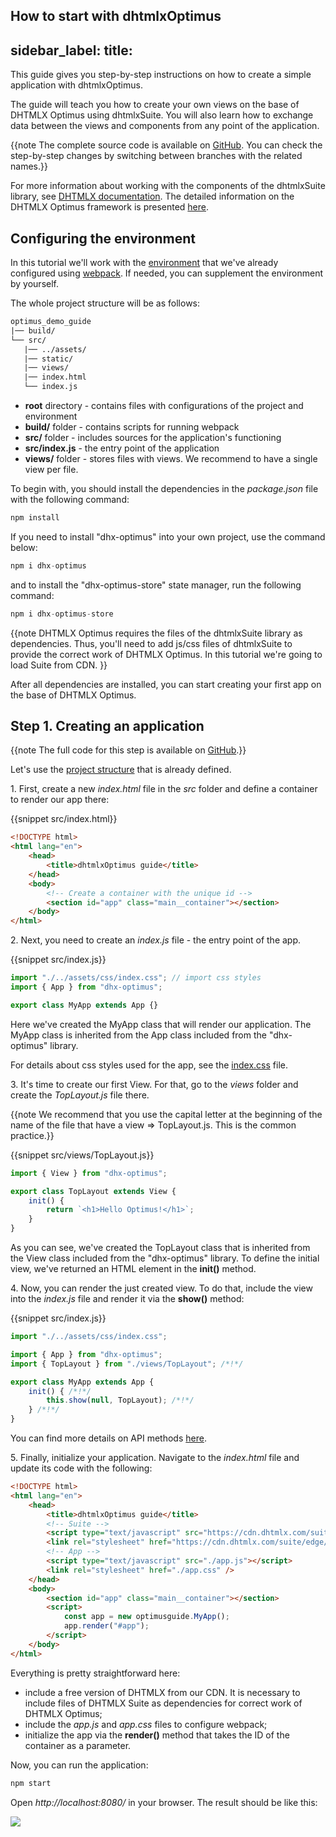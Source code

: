 How to start with dhtmlxOptimus
---
sidebar_label: 
title: 
---          

This guide gives you step-by-step instructions on how to create a simple application with dhtmlxOptimus.

The guide will teach you how to create your own views on the base of DHTMLX Optimus using dhtmlxSuite. You will also learn how to exchange data between the views and components from any point of the application. 

{{note The complete source code is available on [GitHub](https://github.com/DHTMLX/optimus-demo-guide/tree/master). You can check the step-by-step changes by switching between branches with the related names.}}

For more information about working with the components of the dhtmlxSuite library, see [DHTMLX documentation](https://docs.dhtmlx.com). The detailed information on the DHTMLX Optimus framework is presented [here](optimus_guides/index.md).

Configuring the environment
------------------------

In this tutorial we'll work with the [environment](https://github.com/DHTMLX/optimus-demo-guide/tree/master) that we've already configured using [webpack](https://webpack.js.org). If needed, you can supplement the environment by yourself.

The whole project structure will be as follows:

~~~html
optimus_demo_guide
|── build/
└── src/
   |── ../assets/
   |── static/
   |── views/
   |── index.html
   └── index.js	
~~~

- **root** directory - contains files with configurations of the project and environment
- **build/** folder - contains scripts for running webpack
- **src/** folder - includes sources for the application's functioning
- **src/index.js** - the entry point of the application
- **views/** folder - stores files with views. We recommend to have a single view per file.

To begin with, you should install the dependencies in the *package.json* file with the following command:

~~~js
npm install
~~~

If you need to install "dhx-optimus" into your own project, use the command below:

~~~js
npm i dhx-optimus
~~~

and to install the "dhx-optimus-store" state manager, run the following command:

~~~js
npm i dhx-optimus-store
~~~

{{note DHTMLX Optimus requires the files of the dhtmlxSuite library as dependencies. Thus, you'll need to add js/css files of dhtmlxSuite to provide the correct work of DHTMLX Optimus. In this tutorial we're going to load Suite from CDN. }}

After all dependencies are installed, you can start creating your first app on the base of DHTMLX Optimus.

Step 1. Creating an application
--------------------------------

{{note The full code for this step is available on [GitHub](https://github.com/DHTMLX/optimus-demo-guide/tree/guide/first-step).}}

Let's use the [project structure](https://github.com/DHTMLX/optimus-demo-guide/tree/guide/first-step) that is already defined.

1\. First, create a new *index.html* file in the *src* folder and define a container to render our app there: 

{{snippet   src/index.html}}
~~~html
<!DOCTYPE html>
<html lang="en">
	<head>
		<title>dhtmlxOptimus guide</title>
	</head>
	<body>
		<!-- Create a container with the unique id -->
		<section id="app" class="main__container"></section>
	</body>
</html>
~~~

2\. Next, you need to create an *index.js* file - the entry point of the app. 

{{snippet   src/index.js}}
~~~js
import "./../assets/css/index.css"; // import css styles
import { App } from "dhx-optimus";

export class MyApp extends App {}
~~~

Here we've created the MyApp class that will render our application. The MyApp class is inherited from the App class included from the "dhx-optimus" library. 

For details about css styles used for the app, see the [index.css](https://github.com/DHTMLX/optimus-demo-guide/blob/guide/first-step/src/../assets/css/index.css) file.

3\. It's time to create our first View. For that, go to the *views* folder and create the *TopLayout.js* file there. 

{{note We recommend that you use the capital letter at the beginning of the name of the file that have a view => TopLayout.js. This is the common practice.}}

{{snippet   src/views/TopLayout.js}}
~~~js
import { View } from "dhx-optimus";

export class TopLayout extends View {
	init() {
		return `<h1>Hello Optimus!</h1>`;
	}
}
~~~

As you can see, we've created the TopLayout class that is inherited from the View class included from the "dhx-optimus" library. To define the initial view, we've returned an HTML element in the **init()** method. 

4\. Now, you can render the just created view. To do that, include the view into the *index.js* file and render it via the **show()** method:

{{snippet   src/index.js}}
~~~js
import "./../assets/css/index.css";

import { App } from "dhx-optimus";
import { TopLayout } from "./views/TopLayout"; /*!*/

export class MyApp extends App {
	init() { /*!*/
		this.show(null, TopLayout); /*!*/
	} /*!*/
}
~~~

You can find more details on API methods [here](optimus_guides/index.html#api).

5\. Finally, initialize your application. Navigate to the *index.html* file and update its code with the following:

~~~html
<!DOCTYPE html>
<html lang="en">
	<head>
		<title>dhtmlxOptimus guide</title>
		<!-- Suite -->
		<script type="text/javascript" src="https://cdn.dhtmlx.com/suite/edge/suite.js"></script>
		<link rel="stylesheet" href="https://cdn.dhtmlx.com/suite/edge/suite.css" />
		<!-- App -->
		<script type="text/javascript" src="./app.js"></script>
		<link rel="stylesheet" href="./app.css" />
	</head>
	<body>
		<section id="app" class="main__container"></section>
		<script>
			const app = new optimusguide.MyApp();
			app.render("#app");
		</script>
	</body>
</html>
~~~

Everything is pretty straightforward here:

- include a free version of DHTMLX from our CDN. It is necessary to include files of DHTMLX Suite as  dependencies for correct work of DHTMLX Optimus;
- include the *app.js* and *app.css* files to configure webpack;
- initialize the app via the **render()** method that takes the ID of the container as a parameter.

Now, you can run the application:

~~~js
npm start
~~~

Open *http://localhost:8080/* in your browser. The result should be like this:

<img src="optimus/start_optimus.png"/>















